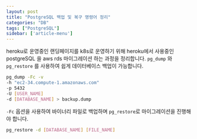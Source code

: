 ```yaml
---
layout: post
title: "PostgreSQL 백업 및 복구 명령어 정리"
categories: "DB"
tags: ["PostgreSQL"]
sidebar: ['article-menu']
---
```


heroku로 운영중인 랜딩페이지를 k8s로 운영하기 위해
heroku에서 사용중인 postgreSQL 을 aws rds 마이그레이션 하는 과정을 정리합니다.
`pg_dump` 와 `pg_restore` 를 사용하여 쉽게 데이터베이스 백업이 가능합니다. 

``` bash
pg_dump -Fc -v 
-h "ec2-34.compute-1.amazonaws.com" 
-p 5432 
-U [USER_NAME]
-d [DATABASE_NAME] > backup.dump
```


`-Fc` 옵션을 사용하여 바이너리 파일로 백업하며 `pg_restore`로 마이그레이션을 진행해야 합니다.
``` bash
pg_restore -d [DATABASE_NAME] [FILE_NAME]
```
